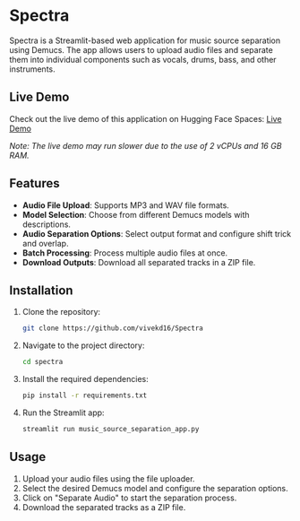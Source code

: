 # Spectra

Spectra is a Streamlit-based web application for music source separation using Demucs. The app allows users to upload audio files and separate them into individual components such as vocals, drums, bass, and other instruments.

## Live Demo

Check out the live demo of this application on Hugging Face Spaces: [Live Demo](https://huggingface.co/spaces/Vivek6041/Spectra)

*Note: The live demo may run slower due to the use of 2 vCPUs and 16 GB RAM.*

## Features
- **Audio File Upload**: Supports MP3 and WAV file formats.
- **Model Selection**: Choose from different Demucs models with descriptions.
- **Audio Separation Options**: Select output format and configure shift trick and overlap.
- **Batch Processing**: Process multiple audio files at once.
- **Download Outputs**: Download all separated tracks in a ZIP file.

## Installation

1. Clone the repository:
   ```bash
   git clone https://github.com/vivekd16/Spectra
   ```

2. Navigate to the project directory:
   ```bash
   cd spectra
   ```

3. Install the required dependencies:
   ```bash
   pip install -r requirements.txt
   ```

4. Run the Streamlit app:
   ```bash
   streamlit run music_source_separation_app.py
   ```

## Usage

1. Upload your audio files using the file uploader.
2. Select the desired Demucs model and configure the separation options.
3. Click on "Separate Audio" to start the separation process.
4. Download the separated tracks as a ZIP file.
